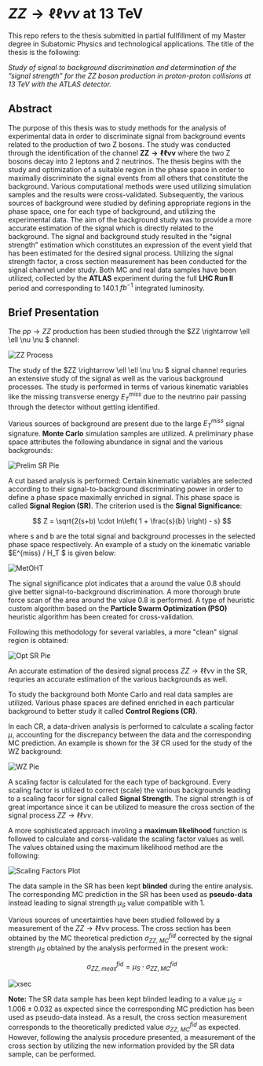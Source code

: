 

# $ZZ \rightarrow \ell \ell \nu \nu$ at 13 TeV

This repo refers to the thesis submitted in partial fullfillment of my Master degree in Subatomic Physics and technological applications. The title of the thesis is the following: 

*Study of signal to background discrimination and determination of the ”signal strength” for the ZZ boson production in proton-proton collisions at 13 TeV with the ATLAS detector.*

## Abstract

The purpose of this thesis was to study methods for the analysis of experimental data in order to discriminate signal from background events related to the production of two Z bosons. The study was conducted through the identification of the channel $\mathbf{ZZ \rightarrow \ell \ell \nu \nu}$ where the two Z bosons decay into 2 leptons and 2 neutrinos. The thesis begins with the study and optimization of a suitable region in the phase space in order to maximally discriminate the signal events from all others that constitute the background. Various computational methods were used utilizing simulation samples and the results were cross-validated. Subsequently, the various sources of background were studied by defining appropriate regions in the phase space, one for each type of background, and utilizing the experimental data. The aim of the background study was to provide a more accurate estimation of the signal which is directly related to the background. The signal and background study resulted in the “signal strength” estimation which constitutes an expression of the event yield that has been estimated for the desired signal process. Utilizing the signal strength factor, a cross section measurement has been conducted for the signal channel under study. Both MC and real data samples have been utilized, collected by the **ATLAS** experiment during the full **LHC Run II** period and corresponding to 140.1 $fb^{-1}$ integrated luminosity.

## Brief Presentation

The $pp \rightarrow ZZ$ production has been studied through the $ZZ \rightarrow \ell \ell \nu \nu $ channel:

![ZZ Process](./figures/ZZ_process.png)

The study of the $ZZ \rightarrow \ell \ell \nu \nu $ signal channel requries an extensive study of the signal as well as the various background processes. The study is performed in terms of various kinematic variables like the missing transverse energy $E^{miss}_T$ due to the neutrino pair passing through the detector without getting identified.

Various sources of background are present due to the large $E^{miss}_T$ signal signature. **Monte Carlo** simulation samples are utilized. A preliminary phase space attributes the following abundance in signal and the various backgrounds:

![Prelim SR Pie](./figures/pie_charts/pie_pre_SR.png)

A cut based analysis is performed: Certain kinematic variables are selected according to their signal-to-background discriminating power in order to define a phase space maximally enriched in signal. This phase space is called **Signal Region (SR)**. The criterion used is the **Signal Significance**:

$$ Z = \sqrt{2(s+b) \cdot ln\left( 1 + \frac{s}{b} \right) - s} $$

where s and b are the total signal and background processes in the selected phase space respectively. An example of a study on the kinematic variable $E^{miss} / H_T $ is given below:

![MetOHT](./figures/sr_nocut/metoht_SR_nocut.png)

The signal significance plot indicates that a around the value 0.8 should give better signal-to-background discrimination. A more thorough brute force scan of the area around the value 0.8 is performed. A type of heuristic custom algorithm based on the **Particle Swarm Optimization (PSO)** heuristic algorithm has been created for cross-validation. 

Following this methodology for several variables, a more "clean" signal region is obtained:

![Opt SR Pie](./figures/pie_charts/prelim-to-opt.png)

An accurate estimation of the desired signal process $ZZ \rightarrow \ell \ell \nu \nu$ in the SR, requries an accurate estimation of the various backgrounds as well.


 To study the background both Monte Carlo and real data samples are utilized. Various phase spaces are defined enriched in each particular background to better study it called **Control Regions (CR)**.

In each CR, a data-driven analysis is performed to calculate a scaling factor $\mu$, accounting for the discrepancy between the data and the corresponding MC prediction. An example is shown for the $3 \ell$ CR used for the study of the WZ background:

![WZ Pie](./figures/pie_charts/Untitled.png)

A scaling factor is calculated for the each type of background. Every scaling factor is utilized to correct (scale) the various backgrounds leading to a scaling facor for signal called **Signal Strength**. The signal strength is of great importance since it can be utilized to measure the cross section of the signal process $ZZ \rightarrow \ell \ell \nu \nu$. 

A more sophisticated approach involing a **maximum likelihood** function is followed to calculate and corss-validate the scaling factor values as well. The values obtained using the maximum likelihood method are the following:

![Scaling Factors Plot](./figures/sf_plot.png)

The data sample in the SR has been kept **blinded** during the entire analysis. The corresponding MC prediction in the SR has been used as **pseudo-data** instead leading to signal strength $\mu_S$ value compatible with 1.

<!-- A Validation Region, SR-like and independent from all the other regions, has been created to test the performance of the scaling factors versus various kinematic variables.
 -->

Various sources of uncertainties have been studied followed by a measurement of the $ZZ \rightarrow \ell \ell \nu \nu$ process. The cross section has been obtained by the MC theoretical prediction $\sigma^{fid}_{ZZ, \ MC}$ corrected by the signal strength $\mu_S$ obtained by the analysis performed in the present work:

$$ \sigma^{fid}_{ZZ, \ meas} = \mu_S \cdot  \sigma^{fid}_{ZZ, \ MC} $$


![xsec](./figures/xsec_plot.png)

**Note:** The SR data sample has been kept blinded leading to a value $\mu_S = 1.006 \pm 0.032$ as expected since the corresponding MC prediction has been used as pseudo-data instead. As a result, the cross section measurement corresponds to the theoretically predicted value $\sigma^{fid}_{ZZ, \ MC}$ as expected. However, following the analysis procedure presented, a measurement of the cross section by utilizing the new information provided by the SR data sample, can be performed.
